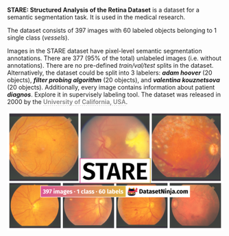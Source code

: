 **STARE: Structured Analysis of the Retina Dataset** is a dataset for a semantic segmentation task. It is used in the medical research. 

The dataset consists of 397 images with 60 labeled objects belonging to 1 single class (*vessels*).

Images in the STARE dataset have pixel-level semantic segmentation annotations. There are 377 (95% of the total) unlabeled images (i.e. without annotations). There are no pre-defined <i>train/val/test</i> splits in the dataset. Alternatively, the dataset could be split into 3 labelers: ***adam hoover*** (20 objects), ***filter probing algorithm*** (20 objects), and ***valentina kouznetsova*** (20 objects). Additionally, every image contains information about patient ***diagnos***. Explore it in supervisely labeling tool. The dataset was released in 2000 by the <span style="font-weight: 600; color: grey; border-bottom: 1px dashed #d3d3d3;">University of California, USA</span>.

<img src="https://github.com/dataset-ninja/stare/raw/main/visualizations/poster.png">
